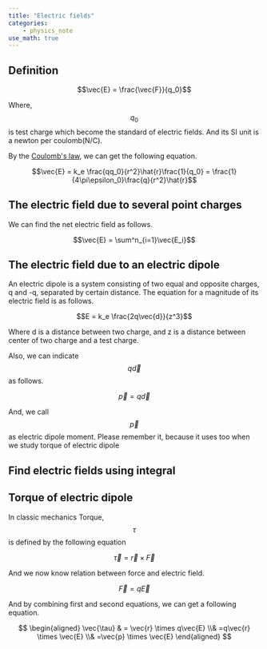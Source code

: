 ```yaml
---
title: "Electric fields"
categories:
    - physics_note
use_math: true
---
```


## Definition

$$\vec{E} = \frac{\vec{F}}{q_0}$$

Where, $$q_0$$ is test charge which become the standard of electric fields.
And its SI unit is a newton per coulomb(N/C).

By the [Coulomb's law](charge), we can get the following equation.

$$\vec{E} = k_e \frac{qq_0}{r^2}\hat{r}\frac{1}{q_0} = \frac{1}{4\pi\epsilon_0}\frac{q}{r^2}\hat{r}$$

## The electric field due to several point charges

We can find the net electric field as follows.

$$\vec{E} = \sum^n_{i=1}\vec{E_i}$$

## The electric field due to an electric dipole
    
An electric dipole is a system consisting of two equal and opposite charges, q and -q, separated by certain distance.
The equation for a magnitude of its electric field is as follows.

$$E = k_e \frac{2q\vec{d}}{z^3}$$

Where d is a distance between two charge, and z is a distance between center of two charge and a test charge.

Also, we can indicate $$q\vec{d}$$ as follows.

$$\vec{p} = q\vec{d}$$

And, we call $$\vec{p}$$ as electric dipole moment. Please remember it, because it uses too when we study torque of electric dipole

## Find electric fields using integral

## Torque of electric dipole
In classic mechanics Torque, $$\tau$$ is defined by the following equation

$$\vec{\tau} = \vec{r} \times \vec{F}$$

And we now know relation between force and electric field.

$$\vec{F} = q\vec{E}$$

And by combining first and second equations, we can get a following equation.

$$
\begin{aligned}
\vec{\tau} & = \vec{r} \times q\vec{E}
\\& =q\vec{r} \times \vec{E}
\\& =\vec{p} \times \vec{E}
\end{aligned}
$$